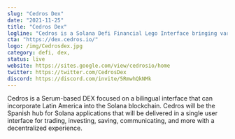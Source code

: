 ```yaml
---
slug: "Cedros Dex"
date: "2021-11-25"
title: "Cedros Dex"
logline: "Cedros is a Solana Defi Financial Lego Interface bringing various dapps under one easy to use place for the Latam Market. "
cta: "https://dex.cedros.io/"
logo: /img/Cedrosdex.jpg
category: defi, dex,
status: live
website: https://sites.google.com/view/cedrosio/home
twitter: https://twitter.com/CedrosDex
discord: https://discord.com/invite/5RmwhQkNMk
---
```

Cedros is a Serum-based DEX focused on a bilingual interface that can incorporate Latin America into the Solana blockchain. Cedros will be the Spanish hub for Solana applications that will be delivered in a single user interface for trading, investing, saving, communicating, and more with a decentralized experience.
